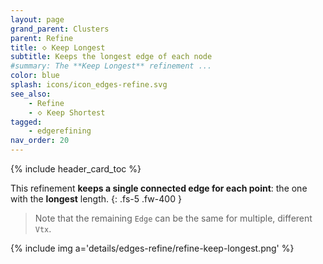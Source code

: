 ```yaml
---
layout: page
grand_parent: Clusters
parent: Refine
title: 🝔 Keep Longest
subtitle: Keeps the longest edge of each node
#summary: The **Keep Longest** refinement ...
color: blue
splash: icons/icon_edges-refine.svg
see_also:
    - Refine
    - 🝔 Keep Shortest
tagged: 
    - edgerefining
nav_order: 20
---
```


{% include header_card_toc %}

This refinement **keeps a single connected edge for each point**: the one with the **longest** length.
{: .fs-5 .fw-400 } 

>Note that the remaining `Edge` can be the same for multiple, different `Vtx`.

{% include img a='details/edges-refine/refine-keep-longest.png' %}
